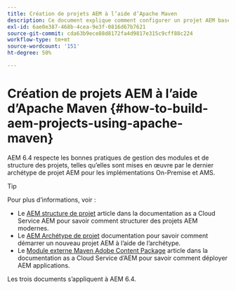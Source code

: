 ```yaml
---
title: Création de projets AEM à l’aide d’Apache Maven
description: Ce document explique comment configurer un projet AEM basé sur Apache Maven.
exl-id: 6ae0e387-468b-4cea-9e3f-0816d67b7621
source-git-commit: cda63b9ece88d8172fa4d9817e315c9cff88c224
workflow-type: tm+mt
source-wordcount: '151'
ht-degree: 50%

---
```


# Création de projets AEM à l’aide d’Apache Maven {#how-to-build-aem-projects-using-apache-maven}

AEM 6.4 respecte les bonnes pratiques de gestion des modules et de structure des projets, telles qu’elles sont mises en œuvre par le dernier archétype de projet AEM pour les implémentations On-Premise et AMS.

>[!TIP]
>
>Pour plus d’informations, voir :
>
>* Le [AEM structure de projet](https://docs.adobe.com/content/help/fr-FR/experience-manager-cloud-service/implementing/developing/aem-project-content-package-structure.html) article dans la documentation as a Cloud Service AEM pour savoir comment structurer des projets AEM modernes.
>* Le [AEM Archétype de projet](https://docs.adobe.com/content/help/fr-FR/experience-manager-core-components/using/developing/archetype/overview.html) documentation pour savoir comment démarrer un nouveau projet AEM à l’aide de l’archétype.
>* Le [Module externe Maven Adobe Content Package](https://experienceleague.adobe.com/docs/experience-manager-cloud-service/implementing/developer-tools/maven-plugin.html#developer-tools) article dans la documentation as a Cloud Service d’AEM pour savoir comment déployer AEM applications.
>
>Les trois documents s’appliquent à AEM 6.4.
